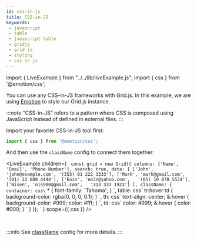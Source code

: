 ```yaml
---
id: css-in-js
title: CSS-in-JS
keywords:
 - javascript
 - table
 - javascript table
 - gridjs
 - grid js
 - styling
 - css in js
---
```


import { LiveExample } from "../../lib/liveExample.js";
import { css } from '@emotion/css';

You can use any CSS-in-JS frameworks with Grid.js. In this example, we are using [Emotion](https://emotion.sh/) to style
our Grid.js instance.

:::note
“CSS-in-JS” refers to a pattern where CSS is composed using JavaScript instead of defined in external files.
:::

Import your favorite CSS-in-JS tool first:

```js
import { css } from '@emotion/css';
```

And then use the `className` config to connect them together:

<LiveExample children={
`
const grid = new Grid({
  columns: ['Name', 'Email', 'Phone Number'],
  search: true,
  data: [
    ['John', 'john@example.com', '(353) 01 222 3333'],
    ['Mark', 'mark@gmail.com',   '(01) 22 888 4444'],
    ['Eoin', 'eo3n@yahoo.com',   '(05) 10 878 5554'],
    ['Nisen', 'nis900@gmail.com',   '313 333 1923']
  ],
  className: {
    container: css\`
      * {
        font-family: 'Tahoma';
      }
    \`,
    table: css\`
      tr:hover td {
        background-color: rgba(0, 0, 0, 0.1);
      }
    \`,
    th: css\`
      text-align: center;
      &:hover {
        background-color: #999;
        color: #fff;
      }
    \`,
    td: css\`
      color: #999;
      &:hover {
        color: #000;
      }
    \`
  }
});
`
} scope={{ css }} />

<br/>

:::info
See [className](../config/className.md) config for more details.
:::
